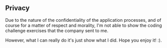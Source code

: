 ## Privacy

Due to the nature of the confidentiality of the application processes, and of course for a matter of respect and morality, I'm not able to show the coding challenge exercises that the company sent to me.

However, what I can really do it's just show what I did. Hope you enjoy it! :).
